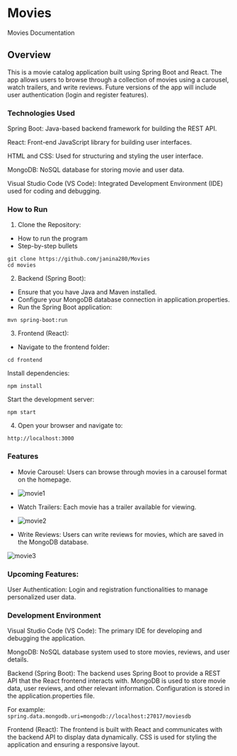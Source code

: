 # Movies

Movies Documentation
## Overview
This is a movie catalog application built using Spring Boot and React. The app allows users to browse through a collection of movies using a carousel, watch trailers, and write reviews. Future versions of the app will include user authentication (login and register features).

### Technologies Used
Spring Boot: Java-based backend framework for building the REST API.

React: Front-end JavaScript library for building user interfaces.

HTML and CSS: Used for structuring and styling the user interface.

MongoDB: NoSQL database for storing movie and user data.

Visual Studio Code (VS Code): Integrated Development Environment (IDE) used for coding and debugging.

### How to Run
1. Clone the Repository:
* How to run the program
* Step-by-step bullets
```
git clone https://github.com/janina280/Movies
cd movies
```

2. Backend (Spring Boot):
* Ensure that you have Java and Maven installed.
* Configure your MongoDB database connection in application.properties.
* Run the Spring Boot application:
```
mvn spring-boot:run
```

3. Frontend (React):
* Navigate to the frontend folder:
```
cd frontend
```

Install dependencies:
```
npm install
```

Start the development server:
```
npm start
```

4. Open your browser and navigate to:
```
http://localhost:3000
```


### Features
* Movie Carousel: Users can browse through movies in a carousel format on the homepage.
* 
  ![movie1](https://github.com/user-attachments/assets/bb550ef5-20e9-4781-9819-27b66bc1e043)
  
* Watch Trailers: Each movie has a trailer available for viewing.
* 
  ![movie2](https://github.com/user-attachments/assets/2e16b77f-7160-47f0-9c24-26abef99fb9f)
  
* Write Reviews: Users can write reviews for movies, which are saved in the MongoDB database.
  
![movie3](https://github.com/user-attachments/assets/3f7b8dd2-445d-4501-b5a1-f4734dfca09d)


### Upcoming Features:
User Authentication: Login and registration functionalities to manage personalized user data.

### Development Environment

Visual Studio Code (VS Code): The primary IDE for developing and debugging the application.

MongoDB: NoSQL database system used to store movies, reviews, and user details.

Backend (Spring Boot):
The backend uses Spring Boot to provide a REST API that the React frontend interacts with.
MongoDB is used to store movie data, user reviews, and other relevant information.
Configuration is stored in the application.properties file.

For example: 
``` spring.data.mongodb.uri=mongodb://localhost:27017/moviesdb```

Frontend (React):
The frontend is built with React and communicates with the backend API to display data dynamically.
CSS is used for styling the application and ensuring a responsive layout.
